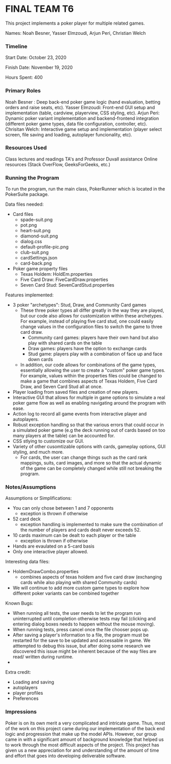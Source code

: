 FINAL TEAM T6
====

This project implements a poker player for multiple related games.

Names: Noah Besner, Yasser Elmzoudi, Arjun Peri, Christian Welch


### Timeline

Start Date: October 23, 2020

Finish Date: November 19, 2020

Hours Spent: 400

### Primary Roles
Noah Besner : Deep back-end poker game logic (hand evaluation, betting orders and raise seats, etc). 
Yasser Elmzoudi: Front-end GUI setup and implementation (table, cardview, playerview, CSS styling, etc).
Arjun Peri: Dynamic poker variant implementation and backend-frontend integration (different poker game types, data file configuration, controller, etc).
Chrisitan Welch: Interactive game setup and implementation (player select screen, file saving and loading, autoplayer funcionality, etc). 

### Resources Used
Class lectures and readings
TA's and Professor Duvall assistance
Online resources (Stack OverFlow, GeeksForGeeks, etc.)


### Running the Program

To run the program, run the main class, PokerRunner which is located in the PokerSuite package.

Data files needed: 
- Card files  
    - spade-suit.png
    - pot.png 
    - heart-suit.png
    - diamond-suit.png
    - dialog.css
    - default-profile-pic.png
    - club-suit.png
    - cardSettings.json
    - card-back.png
- Poker game property files 
    - Texas Holdem: HoldEm.properties   
    - Five Card Draw: FiveCardDraw.properties  
    - Seven Card Stud: SevenCardStud.properties

Features implemented:
- 3 poker "archetypes": Stud, Draw, and Community Card games
    - These three poker types all differ greatly in the way they are played, but our code also allows for customization within these archetypes. For 
    example, instead of playing five card stud, one could easily change values in the configuration files to switch the game to three card draw.
        - Community card games: players have their own hand but also play with shared cards on the table
        - Draw games: players have the option to exchange cards  
        - Stud game: players play with a combination of face up and face down cards
    - In addition, our code allows for combinations of the game types, essentially allowing the user to create a "custom" poker game types. For 
    example, values within the properties files could be changed to make a game that combines aspects of Texas Holdem, Five Card Draw, and Seven Card 
    Stud all at once. 
- Player loading from saved files and creation of new players.
- Interactive GUI that allows for multiple in game options to simulate a real poker game flow as well as enabling navigating around the program with ease. 
- Action log to record all game events from interactive player and autoplayers. 
- Robust exception handling so that the various errors that could occur in a simulated poker game (e.g the deck running out of cards based on too many
players at the table) can be accounted for. 
- CSS stlying to customize our GUI. 
- Variety of other cusomtizable options with cards, gameplay options, GUI styling, and much more. 
    - For cards, the user can change things such as the card rank mappings, suits, card images, and more so that the actual dynamic of the game can be 
    completely changed while still not breaking the program. 



### Notes/Assumptions

Assumptions or Simplifications:
- You can only chose between 1 and 7 opponents
    - exception is thrown if otherwise
- 52 card deck
    - exception handling is implemented to make sure the combination of the number of players and cards dealt never exceeds 52.
- 10 cards maximum can be dealt to each player or the table     
    - exception is thrown if otherwise
- Hands are evaulated on a 5-card basis
- Only one interactive player allowed. 

Interesting data files: 
 - HoldemDrawCombo.properties
    - combines aspects of texas holdem and five card draw (exchanging cards while also playing with shared Community cards)
 - We will continue to add more custom game types to explore how different poker variants can be combined together

Known Bugs: 
- When running all tests, the user needs to let the program run uninterrupted until completion otherwise tests may fail (clicking and entering dialog boxes needs to happen without the mouse moving).
- When running tests, press cancel once the file chooser pops up.
- After saving a player's information to a file, the program must be restarted for the save to be updated and accessable in game. We atttempted to debug this issue, but after doing some research we discovered this issue might be inherent because of the way files are read/ written during runtime. 
- 

Extra credit:
- Loading and saving
- autoplayers
- player profiles
- Preferences


### Impressions
Poker is on its own merit a very complicated and intricate game. Thus, most of the work on this project came during our implementation of the back end logic and progression that make up the model APIs. However, our group came in with a significant amount of background knowledge that helped us to work through the most difficult aspects of the project. This project has given us a new appreciation for and understanding of the amount of time and effort that goes into developing deliverable software. 
